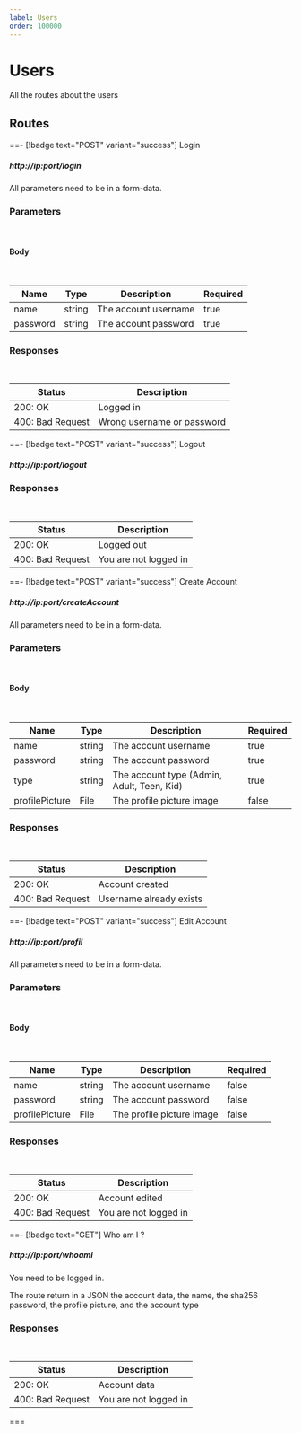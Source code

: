 ```yaml
---
label: Users
order: 100000
---
```


# Users

All the routes about the users

## Routes

==- [!badge text="POST" variant="success"] Login

##### http://ip:port/login

All parameters need to be in a form-data.


### Parameters
<br>


#### Body
<br>

| Name | Type | Description | Required |
| ---- | ---- | ----------- | -------- |
| name | string | The account username | true |
| password | string | The account password | true |


### Responses
<br>



| Status | Description |
| ------ | ----------- |
| 200: OK | Logged in |
| 400: Bad Request | Wrong username or password |



==- [!badge text="POST" variant="success"] Logout

##### http://ip:port/logout


### Responses
<br>



| Status | Description |
| ------ | ----------- |
| 200: OK | Logged out |
| 400: Bad Request | You are not logged in |


==- [!badge text="POST" variant="success"] Create Account

##### http://ip:port/createAccount

All parameters need to be in a form-data.


### Parameters
<br>


#### Body
<br>

| Name | Type | Description | Required |
| ---- | ---- | ----------- | -------- |
| name | string | The account username | true |
| password | string | The account password | true |
| type | string | The account type (Admin, Adult, Teen, Kid) | true |
| profilePicture | File | The profile picture image | false |


### Responses
<br>



| Status | Description |
| ------ | ----------- |
| 200: OK | Account created |
| 400: Bad Request | Username already exists |



==- [!badge text="POST" variant="success"] Edit Account

##### http://ip:port/profil

All parameters need to be in a form-data.


### Parameters
<br>


#### Body
<br>

| Name | Type | Description | Required |
| ---- | ---- | ----------- | -------- |
| name | string | The account username | false |
| password | string | The account password | false |
| profilePicture | File | The profile picture image | false |


### Responses
<br>



| Status | Description |
| ------ | ----------- |
| 200: OK | Account edited |
| 400: Bad Request | You are not logged in |



==- [!badge text="GET"] Who am I ?

##### http://ip:port/whoami

You need to be logged in.

The route return in a JSON the account data, the name, the sha256 password, the profile picture, and the account type


### Responses
<br>



| Status | Description |
| ------ | ----------- |
| 200: OK | Account data |
| 400: Bad Request | You are not logged in |

===